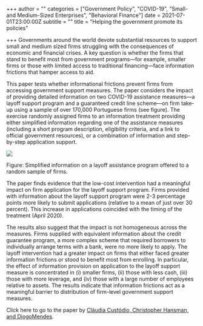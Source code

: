 +++
author = ""
categories = ["Government Policy", "COVID-19", "Small- and Medium-Sized Enterprises", "Behavioral Finance"]
date = 2021-07-01T23:00:00Z
subtitle = ""
title = "Helping the government promote its policies"

+++
Governments around the world devote substantial resources to support small and medium sized firms struggling with the consequences of economic and financial crises. A key question is whether the firms that stand to benefit most from government programs—for example, smaller firms or those with limited access to traditional financing—face information frictions that hamper access to aid.

This paper tests whether informational frictions prevent firms from accessing government support measures. The paper considers the impact of providing detailed information on two COVID-19 assistance measures—a layoff support program and a guaranteed credit line scheme—on firm take-up using a sample of over 170,000 Portuguese firms (see figure). The exercise randomly assigned firms to an information treatment providing either simplified information regarding one of the assistance measures (including a short program description, eligibility criteria, and a link to official government resources), or a combination of information and step-by-step application support.

![](https://res.cloudinary.com/portuguese-economic-journal/image/upload/v1625236156/research_report/Screen_Shot_2021-07-02_at_3.28.49_PM_cgowfl.png)

Figure: Simplified information on a layoff assistance program offered to a random sample of firms.

The paper finds evidence that the low-cost intervention had a meaningful impact on firm application for the layoff support program. Firms provided with information about the layoff support program were 2-3 percentage points more likely to submit applications (relative to a mean of just over 30 percent). This increase in applications coincided with the timing of the treatment (April 2020).

The results also suggest that the impact is not homogeneous across the measures. Firms supplied with equivalent information about the credit guarantee program, a more complex scheme that required borrowers to individually arrange terms with a bank, were no more likely to apply. The layoff intervention had a greater impact on firms that either faced greater information frictions or stood to benefit most from enrolling. In particular, the effect of information provision on application to the layoff support measure is concentrated in (i) smaller firms, (ii) those with less cash, (iii) those with more leverage, and (iv) those with a large number of employees relative to assets. The results indicate that information frictions act as a meaningful barrier to distribution of firm-level government support measures.

Click here to go to the paper by [Cláudia Custódio, Christopher Hansman, and DiogoMendes](https://papers.ssrn.com/sol3/papers.cfm?abstract_id=3857851).